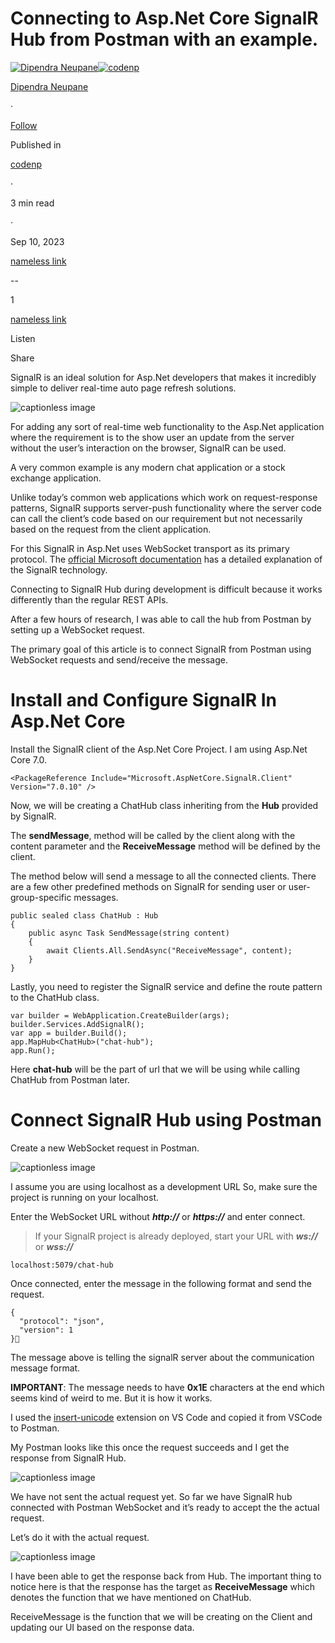 Connecting to Asp.Net Core SignalR Hub from Postman with an example.
====================================================================

[![Dipendra Neupane](https://miro.medium.com/v2/resize:fill:88:88/1*PbwCrsrAsQKvBbRffEcZ1Q.jpeg)](https://medium.com/@dipneupane?source=post_page-----275c0f77bec--------------------------------)[![codenp](https://miro.medium.com/v2/resize:fill:48:48/1*DJt9pKid093xVsjXzRGhFg.png)](https://medium.com/codenp?source=post_page-----275c0f77bec--------------------------------)

[Dipendra Neupane](https://medium.com/@dipneupane?source=post_page-----275c0f77bec--------------------------------)

·

[Follow](https://medium.com/m/signin?actionUrl=https%3A%2F%2Fmedium.com%2F_%2Fsubscribe%2Fuser%2F37161d399cd7&operation=register&redirect=https%3A%2F%2Fmedium.com%2Fcodenp%2Fconnecting-to-asp-net-core-signalr-hub-from-postman-with-an-example-275c0f77bec&user=Dipendra+Neupane&userId=37161d399cd7&source=post_page-37161d399cd7----275c0f77bec---------------------post_header-----------)

Published in

[codenp](https://medium.com/codenp?source=post_page-----275c0f77bec--------------------------------)

·

3 min read

·

Sep 10, 2023

[nameless link](https://medium.com/m/signin?actionUrl=https%3A%2F%2Fmedium.com%2F_%2Fvote%2Fcodenp%2F275c0f77bec&operation=register&redirect=https%3A%2F%2Fmedium.com%2Fcodenp%2Fconnecting-to-asp-net-core-signalr-hub-from-postman-with-an-example-275c0f77bec&user=Dipendra+Neupane&userId=37161d399cd7&source=-----275c0f77bec---------------------clap_footer-----------)

--

1

[nameless link](https://medium.com/m/signin?actionUrl=https%3A%2F%2Fmedium.com%2F_%2Fbookmark%2Fp%2F275c0f77bec&operation=register&redirect=https%3A%2F%2Fmedium.com%2Fcodenp%2Fconnecting-to-asp-net-core-signalr-hub-from-postman-with-an-example-275c0f77bec&source=-----275c0f77bec---------------------bookmark_footer-----------)

Listen

Share

SignalR is an ideal solution for Asp.Net developers that makes it incredibly simple to deliver real-time auto page refresh solutions.

![captionless image](https://miro.medium.com/v2/resize:fit:1400/format:webp/1*j8twgKw2WUOOSJPkI5geew.png)

For adding any sort of real-time web functionality to the Asp.Net application where the requirement is to the show user an update from the server without the user’s interaction on the browser, SignalR can be used.

A very common example is any modern chat application or a stock exchange application.

Unlike today’s common web applications which work on request-response patterns, SignalR supports server-push functionality where the server code can call the client’s code based on our requirement but not necessarily based on the request from the client application.

For this SignalR in Asp.Net uses WebSocket transport as its primary protocol. The [official Microsoft documentation](https://learn.microsoft.com/en-us/aspnet/signalr/overview/getting-started/introduction-to-signalr) has a detailed explanation of the SignalR technology.

Connecting to SignalR Hub during development is difficult because it works differently than the regular REST APIs.

After a few hours of research, I was able to call the hub from Postman by setting up a WebSocket request.

The primary goal of this article is to connect SignalR from Postman using WebSocket requests and send/receive the message.

Install and Configure SignalR In Asp.Net Core
=============================================

Install the SignalR client of the Asp.Net Core Project. I am using Asp.Net Core 7.0.

```
<PackageReference Include="Microsoft.AspNetCore.SignalR.Client" Version="7.0.10" />
```

Now, we will be creating a ChatHub class inheriting from the **Hub** provided by SignalR.

The **sendMessage**, method will be called by the client along with the content parameter and the **ReceiveMessage** method will be defined by the client.

The method below will send a message to all the connected clients. There are a few other predefined methods on SignalR for sending user or user-group-specific messages.

```
public sealed class ChatHub : Hub
{
    public async Task SendMessage(string content)
    {
        await Clients.All.SendAsync("ReceiveMessage", content);
    }
}
```

Lastly, you need to register the SignalR service and define the route pattern to the ChatHub class.

```
var builder = WebApplication.CreateBuilder(args);
builder.Services.AddSignalR();
var app = builder.Build();
app.MapHub<ChatHub>("chat-hub");
app.Run();
```

Here **chat-hub** will be the part of url that we will be using while calling ChatHub from Postman later.

Connect SignalR Hub using Postman
=================================

Create a new WebSocket request in Postman.

![captionless image](https://miro.medium.com/v2/resize:fit:1400/format:webp/1*xHXcFIRD3GcQ2TDzCy1MZA.png)

I assume you are using localhost as a development URL So, make sure the project is running on your localhost.

Enter the WebSocket URL without **_http://_** or **_https://_** and enter connect.

> If your SignalR project is already deployed, start your URL with **_ws://_** or **_wss://_**

```
localhost:5079/chat-hub
```

Once connected, enter the message in the following format and send the request.

```
{
  "protocol": "json",
  "version": 1
}
```

The message above is telling the signalR server about the communication message format.

**IMPORTANT**: The message needs to have **0x1E** characters at the end which seems kind of weird to me. But it is how it works.

I used the [insert-unicode](https://marketplace.visualstudio.com/items?itemName=brunnerh.insert-unicode) extension on VS Code and copied it from VSCode to Postman.

My Postman looks like this once the request succeeds and I get the response from SignalR Hub.

![captionless image](https://miro.medium.com/v2/resize:fit:1400/format:webp/1*F8zTeaBQpAhwvyCj0UUwWQ.png)

We have not sent the actual request yet. So far we have SignalR hub connected with Postman WebSocket and it’s ready to accept the the actual request.

Let’s do it with the actual request.

![captionless image](https://miro.medium.com/v2/resize:fit:1400/format:webp/1*h6c2bmR8MOl3Kk44mSV3RA.png)

I have been able to get the response back from Hub. The important thing to notice here is that the response has the target as **ReceiveMessage** which denotes the function that we have mentioned on ChatHub.

ReceiveMessage is the function that we will be creating on the Client and updating our UI based on the response data.
